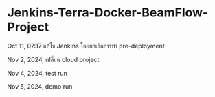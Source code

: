 # Jenkins-Terra-Docker-BeamFlow-Project

Oct 11, 07:17 แก้ไข Jenkins โดยยกเลิกการทำ  pre-deployment

Nov 2, 2024, เปลี่ยน cloud project

Nov 4, 2024, test run

Nov 5, 2024, demo run